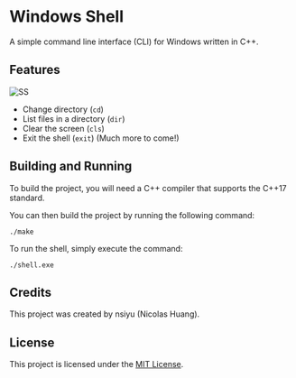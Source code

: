 # Windows Shell

A simple command line interface (CLI) for Windows written in C++.

## Features
![SS](https://user-images.githubusercontent.com/114196475/208280725-347945bd-20ef-4a57-8e9c-542f23a6d613.png)

- Change directory (`cd`)
- List files in a directory (`dir`)
- Clear the screen (`cls`)
- Exit the shell (`exit`)
(Much more to come!)

## Building and Running

To build the project, you will need a C++ compiler that supports the C++17 standard.

You can then build the project by running the following command:
```
./make
```

To run the shell, simply execute the command:
```
./shell.exe
```

## Credits

This project was created by nsiyu (Nicolas Huang).

## License

This project is licensed under the [MIT License](LICENSE).



